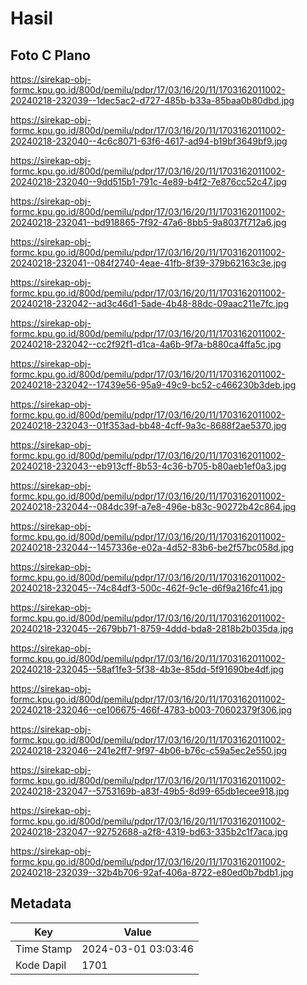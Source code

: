 # Hasil

## Foto C Plano

https://sirekap-obj-formc.kpu.go.id/800d/pemilu/pdpr/17/03/16/20/11/1703162011002-20240218-232039--1dec5ac2-d727-485b-b33a-85baa0b80dbd.jpg

https://sirekap-obj-formc.kpu.go.id/800d/pemilu/pdpr/17/03/16/20/11/1703162011002-20240218-232040--4c6c8071-63f6-4617-ad94-b19bf3649bf9.jpg

https://sirekap-obj-formc.kpu.go.id/800d/pemilu/pdpr/17/03/16/20/11/1703162011002-20240218-232040--9dd515b1-791c-4e89-b4f2-7e876cc52c47.jpg

https://sirekap-obj-formc.kpu.go.id/800d/pemilu/pdpr/17/03/16/20/11/1703162011002-20240218-232041--bd918865-7f92-47a6-8bb5-9a8037f712a6.jpg

https://sirekap-obj-formc.kpu.go.id/800d/pemilu/pdpr/17/03/16/20/11/1703162011002-20240218-232041--084f2740-4eae-41fb-8f39-379b62163c3e.jpg

https://sirekap-obj-formc.kpu.go.id/800d/pemilu/pdpr/17/03/16/20/11/1703162011002-20240218-232042--ad3c46d1-5ade-4b48-88dc-09aac211e7fc.jpg

https://sirekap-obj-formc.kpu.go.id/800d/pemilu/pdpr/17/03/16/20/11/1703162011002-20240218-232042--cc2f92f1-d1ca-4a6b-9f7a-b880ca4ffa5c.jpg

https://sirekap-obj-formc.kpu.go.id/800d/pemilu/pdpr/17/03/16/20/11/1703162011002-20240218-232042--17439e56-95a9-49c9-bc52-c466230b3deb.jpg

https://sirekap-obj-formc.kpu.go.id/800d/pemilu/pdpr/17/03/16/20/11/1703162011002-20240218-232043--01f353ad-bb48-4cff-9a3c-8688f2ae5370.jpg

https://sirekap-obj-formc.kpu.go.id/800d/pemilu/pdpr/17/03/16/20/11/1703162011002-20240218-232043--eb913cff-8b53-4c36-b705-b80aeb1ef0a3.jpg

https://sirekap-obj-formc.kpu.go.id/800d/pemilu/pdpr/17/03/16/20/11/1703162011002-20240218-232044--084dc39f-a7e8-496e-b83c-90272b42c864.jpg

https://sirekap-obj-formc.kpu.go.id/800d/pemilu/pdpr/17/03/16/20/11/1703162011002-20240218-232044--1457336e-e02a-4d52-83b6-be2f57bc058d.jpg

https://sirekap-obj-formc.kpu.go.id/800d/pemilu/pdpr/17/03/16/20/11/1703162011002-20240218-232045--74c84df3-500c-462f-9c1e-d6f9a216fc41.jpg

https://sirekap-obj-formc.kpu.go.id/800d/pemilu/pdpr/17/03/16/20/11/1703162011002-20240218-232045--2679bb71-8759-4ddd-bda8-2818b2b035da.jpg

https://sirekap-obj-formc.kpu.go.id/800d/pemilu/pdpr/17/03/16/20/11/1703162011002-20240218-232045--58af1fe3-5f38-4b3e-85dd-5f91690be4df.jpg

https://sirekap-obj-formc.kpu.go.id/800d/pemilu/pdpr/17/03/16/20/11/1703162011002-20240218-232046--ce106675-466f-4783-b003-70602379f306.jpg

https://sirekap-obj-formc.kpu.go.id/800d/pemilu/pdpr/17/03/16/20/11/1703162011002-20240218-232046--241e2ff7-9f97-4b06-b76c-c59a5ec2e550.jpg

https://sirekap-obj-formc.kpu.go.id/800d/pemilu/pdpr/17/03/16/20/11/1703162011002-20240218-232047--5753169b-a83f-49b5-8d99-65db1ecee918.jpg

https://sirekap-obj-formc.kpu.go.id/800d/pemilu/pdpr/17/03/16/20/11/1703162011002-20240218-232047--92752688-a2f8-4319-bd63-335b2c1f7aca.jpg

https://sirekap-obj-formc.kpu.go.id/800d/pemilu/pdpr/17/03/16/20/11/1703162011002-20240218-232039--32b4b706-92af-406a-8722-e80ed0b7bdb1.jpg


## Metadata

| Key        | Value               |
| ---------- | ------------------- |
| Time Stamp | 2024-03-01 03:03:46 |
| Kode Dapil | 1701                |



